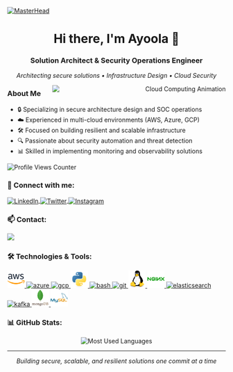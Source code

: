 [![MasterHead](https://liveimages.algoworks.com/new-algoworks/wp-content/uploads/2022/07/12140908/cloud-computing.gif)](https://github.com/ayooladare)

<h1 align="center">Hi there, I'm Ayoola 👋</h1>

<h3 align="center">Solution Architect & Security Operations Engineer</h3>

<p align="center">
    <em>Architecting secure solutions • Infrastructure Design • Cloud Security</em>
</p>

<p align="right">
    <img align="right" alt="Cloud Computing Animation" width="400" src="https://liveimages.algoworks.com/new-algoworks/wp-content/uploads/2022/07/12140908/cloud-computing.gif">
</p>

### About Me
- 🔒 Specializing in secure architecture design and SOC operations
- ☁️ Experienced in multi-cloud environments (AWS, Azure, GCP)
- 🛠️ Focused on building resilient and scalable infrastructure
- 🔍 Passionate about security automation and threat detection
- 📊 Skilled in implementing monitoring and observability solutions

<p align="left">
    <img src="https://komarev.com/ghpvc/?username=ayooladare&label=Profile%20views&color=0e75b6&style=flat" alt="Profile Views Counter">
</p>

### 🤝 Connect with me:
<p align="left">
    <a href="https://linkedin.com/in/ayooladare" target="blank">
        <img align="center" src="https://raw.githubusercontent.com/rahuldkjain/github-profile-readme-generator/master/src/images/icons/Social/linked-in-alt.svg" alt="LinkedIn" height="30" width="40" />
    </a>
    <a href="https://twitter.com/owalanise" target="blank">
        <img align="center" src="https://raw.githubusercontent.com/rahuldkjain/github-profile-readme-generator/master/src/images/icons/Social/twitter.svg" alt="Twitter" height="30" width="40" />
    </a>
    <a href="https://instagram.com/owala1" target="blank">
        <img align="center" src="https://raw.githubusercontent.com/rahuldkjain/github-profile-readme-generator/master/src/images/icons/Social/instagram.svg" alt="Instagram" height="30" width="40" />
    </a>
</p>

### 📫 Contact:
<p align="left">
    <a href="mailto:ayooladare@gmail.com">
        <img src="https://img.shields.io/badge/Email-ayooladare%40gmail.com-blue?style=flat-square&logo=gmail">
    </a>
</p>

### 🛠️ Technologies & Tools:
<p align="left">
    <!-- Cloud Platforms -->
    <a href="https://aws.amazon.com" target="_blank" rel="noreferrer">
        <img src="https://raw.githubusercontent.com/devicons/devicon/master/icons/amazonwebservices/amazonwebservices-original-wordmark.svg" alt="aws" width="40" height="40"/>
    </a>
    <a href="https://azure.microsoft.com/en-in/" target="_blank" rel="noreferrer">
        <img src="https://www.vectorlogo.zone/logos/microsoft_azure/microsoft_azure-icon.svg" alt="azure" width="40" height="40"/>
    </a>
    <a href="https://cloud.google.com" target="_blank" rel="noreferrer">
        <img src="https://www.vectorlogo.zone/logos/google_cloud/google_cloud-icon.svg" alt="gcp" width="40" height="40"/>
    </a>
    
 <!-- Development & Operations -->
<a href="https://www.python.org" target="_blank" rel="noreferrer">
    <img src="https://raw.githubusercontent.com/devicons/devicon/master/icons/python/python-original.svg" alt="python" width="40" height="40"/>
</a>
<a href="https://www.gnu.org/software/bash/" target="_blank" rel="noreferrer">
    <img src="https://www.vectorlogo.zone/logos/gnu_bash/gnu_bash-icon.svg" alt="bash" width="40" height="40"/>
</a>
<a href="https://git-scm.com/" target="_blank" rel="noreferrer">
    <img src="https://www.vectorlogo.zone/logos/git-scm/git-scm-icon.svg" alt="git" width="40" height="40"/>
</a>

<!-- Infrastructure & Services -->
<a href="https://www.linux.org/" target="_blank" rel="noreferrer">
    <img src="https://raw.githubusercontent.com/devicons/devicon/master/icons/linux/linux-original.svg" alt="linux" width="40" height="40"/>
</a>
<a href="https://www.nginx.com" target="_blank" rel="noreferrer">
    <img src="https://raw.githubusercontent.com/devicons/devicon/master/icons/nginx/nginx-original.svg" alt="nginx" width="40" height="40"/>
</a>

<!-- Data & Analytics -->
<a href="https://www.elastic.co" target="_blank" rel="noreferrer">
    <img src="https://www.vectorlogo.zone/logos/elastic/elastic-icon.svg" alt="elasticsearch" width="40" height="40"/>
</a>
<a href="https://kafka.apache.org/" target="_blank" rel="noreferrer">
    <img src="https://www.vectorlogo.zone/logos/apache_kafka/apache_kafka-icon.svg" alt="kafka" width="40" height="40"/>
</a>
<a href="https://www.mongodb.com/" target="_blank" rel="noreferrer">
    <img src="https://raw.githubusercontent.com/devicons/devicon/master/icons/mongodb/mongodb-original-wordmark.svg" alt="mongodb" width="40" height="40"/>
</a>
<a href="https://www.mysql.com/" target="_blank" rel="noreferrer">
    <img src="https://raw.githubusercontent.com/devicons/devicon/master/icons/mysql/mysql-original-wordmark.svg" alt="mysql" width="40" height="40"/>
</a>
</p>

### 📊 GitHub Stats:
<p align="center">
    <img align="center" src="https://github-readme-stats.vercel.app/api/top-langs?username=ayooladare&show_icons=true&locale=en&layout=compact&theme=dark" alt="Most Used Languages" />
</p>

---
<p align="center">
    <em>Building secure, scalable, and resilient solutions one commit at a time</em>
</p>
